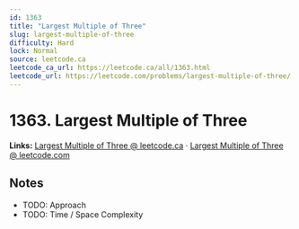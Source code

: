 ```yaml
--- 
id: 1363
title: "Largest Multiple of Three"
slug: largest-multiple-of-three
difficulty: Hard
lock: Normal
source: leetcode.ca
leetcode_ca_url: https://leetcode.ca/all/1363.html
leetcode_url: https://leetcode.com/problems/largest-multiple-of-three/
---
```


# 1363. Largest Multiple of Three

**Links:** [Largest Multiple of Three @ leetcode.ca](https://leetcode.ca/all/1363.html) · [Largest Multiple of Three @ leetcode.com](https://leetcode.com/problems/largest-multiple-of-three/)

## Notes
- TODO: Approach
- TODO: Time / Space Complexity
